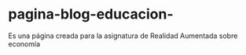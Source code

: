 # pagina-blog-educacion-
Es una página creada para la asignatura de Realidad Aumentada sobre economía
